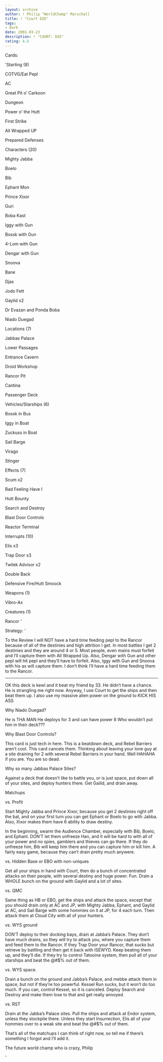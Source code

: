 ```yaml
---
layout: archive
author: ! Philip "WorldChamp" Marschall
title: ! "Court DIE"
tags:
- Dark
date: 2001-03-23
description: ! "COURT: DIE"
rating: 4.5
---
```

Cards: 

'Starting (8)

COTVG/Eat Pepl

AC

Great Pit o’ Carkoon

Dungeon

Power o’ the Hutt

First Strike

All Wrapped UP

Prepared Defenses


Characters (20)

Mighty Jabba

Boelo

Bib 

Ephant Mon

Prince Xixor

Guri

Boba Kast

Iggy with Gun

Bossk with Gun

4-Lom with Gun

Dengar with Gun

Snoova

Bane

Djas

Jodo Fett

Gaylid x2

Dr Evazan and Ponda Boba

Niado Duegad


Locations (7)

Jabbas Palace

Lower Passages

Entrance Cavern

Droid Workshop

Rancor Pit

Cantina

Passenger Deck


Vehicles/Starships (6)

Bossk in Bus

Iggy in Boat

Zuckuss in Boat

Sail Barge

Virago

Stinger


Effects (7)

Scum x2

Bad Feeling Have I

Hutt Bounty

Search and Destroy

Blast Door Controls

Reactor Terminal


Interrupts (10)

Elis x3

Trap Door x3

Twilek Advisor x2

Double Back

Defensive Fire/Hutt Smoock


Weapons (1)

Vibro-Ax


Creatures (1)

Rancor '

Strategy: '

To the Review I will NOT have a hard time feeding pepl to the Rancor because of all of the destinies and high attrition I get. In most battles I get 2 destinies and they are around 4 or 5. Most people, even mains must forfeit and I’ll capture them with All Wrapped Up. Also, Dengar with Gun and other pepl will hit pepl and they’ll have to forfeit. Also, Iggy with Gun and Snoova with his ax will capture them. I don’t think I’ll have a hard time feeding them to the Rancor.

____________________________________________________________


OK this deck is kewl and it beat my friend by 33. He didn’t have a chance. He is strangling me right now. Anyway, I use Court to get the ships and then beat them up. I also use my massive alien power on the ground to KICK HIS ASS


Why Niado Duegad?

He is THA MAN He deploys for 3 and can have power 8 Who wouldn’t put him in their deck???


Why Blast Door Controls? 

This card is just tech in here. This is a beatdown deck, and Rebel Barriers aren’t cool. This card cancels them. Thinking about leaving your lone guy at a site draining for 2 with several Rebel Barriers in your hand. Well HAHAHA if you are. You are so dead.


Why so many Jabbas Palace Sites?

Against a deck that doesn’t like to battle you, or is just space, put down all of your sites, and deploy hunters there. Get Gailid, and drain away.


Matchups

vs. Profit

Start Mighty Jabba and Prince Xixor, because you get 2 destinies right off the bat, and on your first turn you can get Ephant or Boelo to go with Jabba. Also, Xixor makes them have 6 ability to draw destiny. 

In the beginning, swarm the Audience Chamber, especially with Bib, Boelo, and Ephant. DON’T let them unfreeze Han, and it will be hard to with all of your power and no spies, gamblers and thieves can go there. If they do unfreeze him, Bib will keep him there and you can capture him or kill him. A fairly easy game, because they can’t drain pretty much anywere.


vs. Hidden Base or EBO with non-uniques

Get all your ships in hand with Court, then do a bunch of concentrated attacks on their people, with several destiny and huge power. Fun. Drain a WHOLE bunch on the ground with Gaylid and a lot of sites.


vs. QMC

Same thing as HB or EBO, get the ships and attack the space, except that you should drain only at AC and JP, with Mighty Jabba, Ephant, and Gaylid at AC, and Sail Barge with some hommies on it at JP, for 4 each turn. Then attack them at Cloud City with all of your hunters.


vs. WYS ground

DON’T deploy to their docking bays, drain at Jabba’s Palace. They don’t have much drains, so they will try to attack you, where you capture them and feed them to the Rancor. If they Trap Door your Rancor, that sucks but retrieve by battling and then get it back with ISEWYD. Keep beating them up, and they’ll die. If they try to control Tatooine system, then pull all of your starships and beat the @#$% out of them. 


vs. WYS space. 

Drain a bunch on the ground and Jabba’s Palace, and mebbe attack them in space, but not if they’re too powerful. Kessel Run sucks, but it won’t do too much. If you can, control Kessel, so it is canceled. Deploy Search and Destroy and make them lose to that and get really annoyed.


vs. RST

Drain at the Jabba’s Palace sites. Pull the ships and attack at Endor system, unless they stockpile there. Unless they start Insurrection, Elis all of your hommies over to a weak site and beat the @#$% out of them. 


That’s all of the matchups I can think of right now, so tell me if there’s something I forgot and I’ll add it.

The future world champ who is crazy, Philip 


'